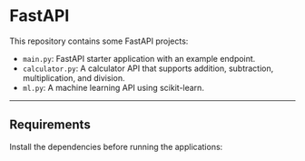 # FastAPI 

This repository contains some FastAPI projects:

- `main.py`: FastAPI starter application with an example endpoint.
- `calculator.py`: A calculator API that supports addition, subtraction, multiplication, and division.
- `ml.py`: A machine learning API using scikit-learn.

---

## Requirements

Install the dependencies before running the applications:
